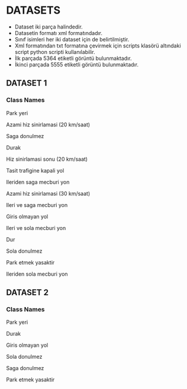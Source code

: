 # DATASETS

* Dataset iki parça halindedir.
* Datasetin formatı xml formatındadır.
* Sınıf isimleri her iki dataset için de belirtilmiştir.
* Xml formatından txt formatına çevirmek için scripts klasörü altındaki script python scripti kullanılabilir.
* İlk parçada 5364 etiketli görüntü bulunmaktadır.
* İkinci parçada 5555 etiketli görüntü bulunmaktadır.


## DATASET 1

### Class Names 

Park yeri

Azami hiz sinirlamasi (20 km/saat)

Saga donulmez

Durak

Hiz sinirlamasi sonu (20 km/saat)

Tasit trafigine kapali yol

Ileriden saga mecburi yon

Azami hiz sinirlamasi (30 km/saat)

Ileri ve saga mecburi yon

Giris olmayan yol

Ileri ve sola mecburi yon

Dur

Sola donulmez

Park etmek yasaktir

Ileriden sola mecburi yon


## DATASET 2

### Class Names 

Park yeri

Durak

Giris olmayan yol

Sola donulmez

Saga donulmez

Park etmek yasaktir